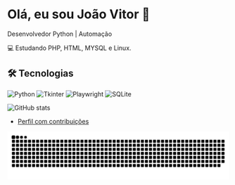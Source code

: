 # Olá, eu sou João Vitor 👋
Desenvolvedor Python | Automação

💻 Estudando PHP, HTML, MYSQL e Linux.

## 🛠 Tecnologias
![Python](https://img.shields.io/badge/-Python-333333?style=flat&logo=python)
![Tkinter](https://img.shields.io/badge/-Tkinter-ff69b4?style=flat)
![Playwright](https://img.shields.io/badge/-Playwright-000000?style=flat)
![SQLite](https://img.shields.io/badge/-SQLite-003b57?style=flat)

![GitHub stats](https://github-readme-stats.vercel.app/api?username=JotaMz&show_icons=true)
- [Perfil com contribuições](https://github.com/JoaoMz)

<picture>
  <source
    media="(prefers-color-scheme: dark)"
    srcset="https://raw.githubusercontent.com/platane/snk/output/github-contribution-grid-snake-dark.svg"
  />
  <source
    media="(prefers-color-scheme: light)"
    srcset="https://raw.githubusercontent.com/platane/snk/output/github-contribution-grid-snake.svg"
  />
  <img
    alt="github contribution grid snake animation"
    src="https://raw.githubusercontent.com/platane/snk/output/github-contribution-grid-snake.svg"
  />
</picture>
